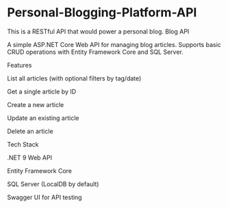 # Personal-Blogging-Platform-API
This is a RESTful API that would power a personal blog. 
 Blog API

A simple ASP.NET Core Web API for managing blog articles.
Supports basic CRUD operations with Entity Framework Core and SQL Server.

 Features

List all articles (with optional filters by tag/date)

Get a single article by ID

Create a new article

Update an existing article

Delete an article

 Tech Stack

.NET 9 Web API

Entity Framework Core

SQL Server (LocalDB by default)

Swagger UI for API testing
